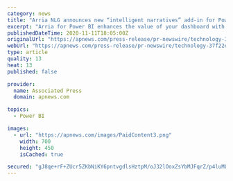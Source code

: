 ```yaml
---
category: news
title: "Arria NLG announces new “intelligent narratives” add-in for Power BI dashboards - now available on Microsoft AppSource"
excerpt: "Arria for Power BI enhances the value of your dashboard with intelligent narrative. Quickly identify, understand, communicate and action key insights with user configurable, out-of-the-box narratives — based on visuals,"
publishedDateTime: 2020-11-11T18:05:00Z
originalUrl: "https://apnews.com/press-release/pr-newswire/technology-37f22e276fcf415b68d5a9b50143d7ad/gallery/13666180e9ff88177f64337cfce3e8f1"
webUrl: "https://apnews.com/press-release/pr-newswire/technology-37f22e276fcf415b68d5a9b50143d7ad/gallery/13666180e9ff88177f64337cfce3e8f1"
type: article
quality: 13
heat: 13
published: false

provider:
  name: Associated Press
  domain: apnews.com

topics:
  - Power BI

images:
  - url: "https://apnews.com/images/PaidContent3.png"
    width: 700
    height: 450
    isCached: true

secured: "gJ8qe+rF+ZUcr5ZKbNiKY6pntvgdlsHztpM/oJ32lOoxZsYbMJFqrZ/p4luMLPAwYy2Jvo0sIUc9Q8aUq1XWLtRE8eqpBur43arl6YYekreDsIMDIR3Qd7gzr4hDK9Se6W+msh8LKsTYlT3LvgrANPup7YL3nIpe5fuNdN6iIy4u7U6oFSMSGnkLOqkVPMEDSJ++FcXqjFy5zlJHWW/mNb7S4cEL51Vsu73V4NGfQI+6kzSJMvH60TNa1nrXH0YCCX4WtTjS+QKwT2jKm+NmJOlr1p3VGXs2UPwA1ttqrEMBQXlOvDOkCg5Rp3bLoF27+O/O9lzi9EiRQFvfMdy+5SxgBKA5X/ga+LUtJqJXW+A=;zZtTi6AfjPK33U5mVaDY2Q=="
---
```


